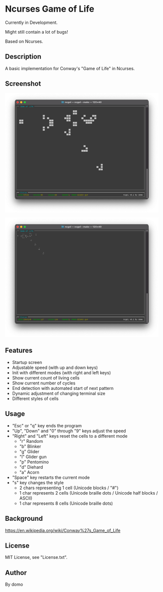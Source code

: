
# Ncurses Game of Life

Currently in Development.

Might still contain a lot of bugs!

Based on Ncurses.

## Description

A basic implementation for Conway's "Game of Life" in Ncurses.

## Screenshot

![Screenshot](./Screenshot1.png)

![Screenshot](./Screenshot2.png)

## Features

- Startup screen
- Adjustable speed (with up and down keys)
- Init with different modes (with right and left keys)
- Show current count of living cells
- Show current number of cycles
- End detection with automated start of next pattern
- Dynamic adjustment of changing terminal size
- Different styles of cells

## Usage

- "Esc" or "q" key ends the program
- "Up", "Down" and "0" through "9" keys adjust the speed
- "Right" and "Left" keys reset the cells to a different mode
  - "r" Random
  - "b" Blinker
  - "g" Glider
  - "l" Glider gun
  - "p" Pentomino
  - "d" Diehard
  - "a" Acorn
- "Space" key restarts the current mode
- "s" key changes the style
  - 2 chars representing 1 cell (Unicode blocks / "#")
  - 1 char represents 2 cells (Unicode braille dots / Unicode half blocks / ASCII)
  - 1 char represents 8 cells (Unicode braille dots)

## Background

<https://en.wikipedia.org/wiki/Conway%27s_Game_of_Life>

## License

MIT License, see "License.txt".

## Author

By domo
